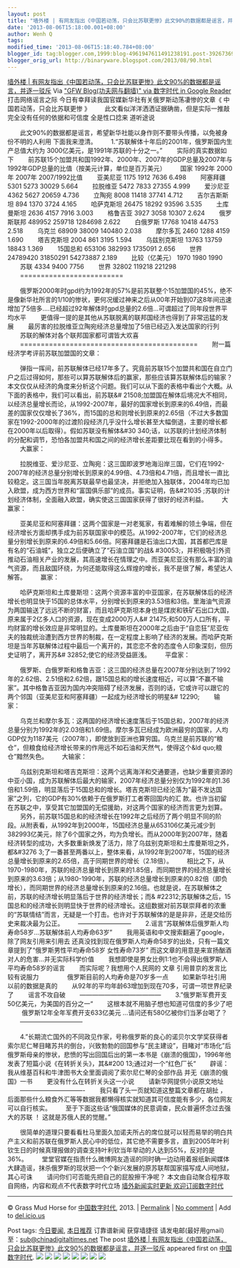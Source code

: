 ```yaml
---
layout: post
title: "墙外楼 | 有网友指出《中国若动荡，只会比苏联更惨》此文90%的数据都是谣言，并逐一驳斥"
date: '2013-08-06T15:18:00.001+08:00'
author: Wenh Q
tags:
modified_time: '2013-08-06T15:18:40.784+08:00'
blogger_id: tag:blogger.com,1999:blog-4961947611491238191.post-3926736924529663327
blogger_orig_url: http://binaryware.blogspot.com/2013/08/90.html
---
```

[
墙外楼 |
有网友指出《中国若动荡，只会比苏联更惨》此文90%的数据都是谣言，并逐一驳斥](http://feedproxy.google.com/~r/chinagfwblog/~3/DUTg6KrgmzY/)
Via ["GFW Blog(功夫网与翻墙)" via 数字时代 in Google
Reader](https://www.blogger.com/blogger.g?blogID=4961947611491238191)
打击网络谣言之际 今日有幸拜读我国官媒新华社有关俄罗斯动荡凄惨的文章《
中国若动荡，只会比苏联更惨 》
　　此文看似洋洋洒洒证据确凿，但是实际一推敲完全没有任何的依据和可信度
全是性口捻来 道听途说

　　此文90%的数据都是谣言，希望新华社能以身作则不要带头传播，以免被身份不明的人利用
下面我来澄清。
　　1.“苏联解体十年后的2001年，俄罗斯国内生产总值大约为
3000亿美元，是1991年苏联的十分之一。”
　　实际的真实数据如下
　　前苏联15个加盟共和国1992年、2000年、2007年的GDP总量及2007年与1992年GDP总量的比值（按美元计算，单位是百万美元）
　　国家 1992年 2000年 2007年 2007/1992比值
 　　亚美尼亚 1175 1912 7636 6.498
 　　阿塞拜疆 5301 5273 30029 5.664
 　　拉脱维亚 5472 7833 27355 4.999
 　　爱沙尼亚 4362 5627 20659 4.736
 　　立陶宛 8008 11418 37741 4.712
 　　吉尔吉斯斯坦 894 1370 3724 4.165
 　　哈萨克斯坦 26475 18292 93596 3.535
 　　土库曼斯坦 2636 4157 7916 3.003
 　　格鲁吉亚 3927 3058 10307 2.624
 　　俄罗斯联邦 489952 259718 1284698 2.622
 　　白俄罗斯 17768 10418 44753 2.518
 　　乌克兰 68909 38009 140480 2.038
 　　摩尔多瓦 2460 1288 4159 1.690
 　　塔吉克斯坦 2004 861 3195 1.594
 　　乌兹别克斯坦 13763 13759 18843 1.369
 　　15国总和 653106 382993 1735091 2.656
 　　世界 24789420 31850291 54273887 2.189
　　比较（亿美元） 1970 1980 1990
 　　苏联 4334 9400 7756
 　　世界 32802 119218 221298
　　=========================

　　俄罗斯2000年时gpd约为1992年的57%是前苏联整个15加盟国的45%，绝不是像新华社所言的1/10的惨状，更何况缓过神来之后从00年开始到07这8年间迅速增加了5倍多….已经超过92年解体时gpd总量的2.6倍…可谓超过了同年段世界平均水平
　　更值得一提的是其他从苏联脱离的联邦国经济也得到了非常迅猛的发展
 　　最厉害的拉脱维亚立陶宛经济总量增加了5倍已经迈入发达国家的行列
 　　苏联的解体对各个联邦国家都可谓皆大欢喜
　　===========================================
　　附一篇经济学考评前苏联加盟国的文章：

　　弹指一挥间，前苏联解体已经17年多了。究竟前苏联15个加盟共和国在自立门户之后过得如何，那些可以算苏联解体后的赢家，那些应该算苏联解体后的输家？本文仅仅从经济的角度来分析这个问题。我们可以从下面的表格中看出个大概。从下面的表格中，我们可以看出，前苏联&#
21508;加盟国在解体后境况大不相同，以经济总量增长而论，从1992-2007年，最好的国家增长到原来的6.49倍，而最差的国家仅仅增长了36%，而15国的总和则增长到原来的2.65倍（不过大多数国家在1992-2000年的过渡阶段经济几乎没什么增长甚至大幅倒退，主要的增长都在2000年以后取得）。假如苏联没有解体&#30
340;话，以苏联的计划经济体制的分配和调节，恐怕各加盟共和国之间的经济增长差距要比现在看到的小得多。
　　大赢家：

　　拉脱维亚、爱沙尼亚、立陶宛：这三国即波罗地海沿岸三国，它们在1992-2007年的经济总量分别增长到原来的4.99倍、4.73倍和4.71倍，而且增长一直比较稳定。这三国当年脱离苏联最早也最坚决，并拒绝加入独联体，2004年均已加入欧盟，成为西方世界和“富国俱乐部”的成员。事实证明，告&#21035
;苏联的计划经济体制，全面融入欧盟，确实使这三国国家获得了很好的经济利益。
　　大赢家：

　　亚美尼亚和阿塞拜疆：这两个国家是一对老冤家，有着难解的领土争端，但在经济增长方面却携手成为前苏联国家中的模范。从1992-2007年，它们的经济总量分别增长到原来的6.49倍和5.66倍。阿塞拜疆是石油出口大国，其首都巴库是有名的“石油城”，独立之后便确立了“石油立国”的战&
#30053;，并积极吸引外资推动石油相关产业的发展，其高速增长在情理之中。而亚美尼亚没有那么丰富的油气资源，而且敌国环绕，为何还能取得这么辉煌的增长，我不是很了解，希望达人解答。
　　赢家：

　　哈萨克斯坦和土库曼斯坦：这两个资源丰富的中亚国家，在苏联解体后的经济增长也明显快于15国的总体水平，分别增长到原来的3.53倍和3倍。里海油气资源为两国输送了远远不断的财富，而且哈萨克斯坦本身也是煤炭和铁矿石出口大国，原来属于2亿多人口的资源，现在变成2000万人&#
21475;和500万人口所有，平均财富的增长效应是非常明显的。土库曼斯坦在2000年之后由于“自恋狂”尼亚佐夫的独裁统治遭到西方世界的制裁，在一定程度上影响了经济的发展。而哈萨克斯坦是当年苏联解体过程中最后一个离开的，其恋恋不舍的态度令人印象深刻，但历史证明了，离开苏&#
32852;使它的经济受益匪浅。
　　平盘家：

　　俄罗斯、白俄罗斯和格鲁吉亚：这三国的经济总量在2007年分别达到了1992年的2.62倍、2.51倍和2.62倍，跟15国总和的增长速度相近，可以算“不赢不输家”。其中格鲁吉亚因为国内冲突阻碍了经济发展，否则的话，它或许可以跟它的两个邻国（亚美尼亚和阿塞拜疆）一起成为经济增长的明星&#
12290;
　　输家：

　　乌克兰和摩尔多瓦：这两国的经济增长速度落后于15国总和，2007年的经济总量分别为1992年的2.03倍和1.69倍。摩尔多瓦已经成为欧洲最穷的国家，人均GDP仅为1187美元（2007年），即使放到亚洲也算穷国。乌克兰是前苏联的“粮仓”，但粮食给经济增长带来的作用远不如石油和天然气，使得这个&ld
quo;粮仓”黯然失色。
　　大输家：

　　乌兹别克斯坦和塔吉克斯坦：这两个远离海洋和交通要道，也缺少重要资源的中亚小国，成为苏联解体后最大的输家，2007年经济总量分别仅为1992年的1.36倍和1.59倍，明显落后于15国总和的增长。塔吉克斯坦已经沦落为“最不发达国家”之列，它的GDP有30%依赖于在俄罗斯打工者寄回国内的汇
款。也许当初留在苏联之中，享受其它加盟国的无偿援助，对这两个国家的经济而言更为划算。
　　另外，前苏联15国总和的经济增长在1992年之后经历了两个明显不同的阶段。从附表看，从1992年到2000年，15国经济总量从653106亿美元减少到382993亿美元，除了6个国家之外，均为负增长。而从2000年到2007年，随着经济转型的成功，大多数重新焕发了活力，除了乌兹别克斯坦和土库曼斯坦之外，都&#3276
3;了一番甚至两番以上，整体来看，从1992年到2007年，15国的经济总量增长到原来的2.65倍，高于同期世界的增长（2.18倍）。
　　相比之下，从1970-1980年，苏联的经济总量增长到原来的1.85倍，而同期世界的经济总量增长到原来的3.63倍；从1980-1990年，苏联的经济总量增长到原来的0.82倍（即负增长），而同期世界的经济总量增长到原来的2.16倍。也就是说，在苏联解体之前，苏联的经济增长明显落后于世界的经济增长；而&
#22312;苏联解体之后，15国总和的经济增长则明显快于世界的经济增长。这组数据对前苏联崇拜者的浓重的“苏联情结”而言，无疑是一个打击。也许对于苏联解体的是是非非，还是交给历史来裁决最为公正。
　　————————–
　　2.谣言“苏联解体后俄罗斯人均寿命58岁…苏联解体前人均寿命63岁”
　　我用英语和中文搜索翻遍了google，除了网友引用来引用去
还真没找到现在俄罗斯人均寿命58岁的出处，只有一篇文章提到了“俄罗斯男性平均寿命58岁
女性寿命73岁” 而这文章的用意是来宣扬酗酒对人的危害…并无实际科学价值
　　我想即使是男女比例1:1也不会得出俄罗斯人平均寿命58岁的谣言
 　　而实际呢？我想用个人民网的 文章 引用普京的发言比较有说服力
 　　
　　俄罗斯目前的人均寿命是70岁多一点
 　　如果新华社引用以前的数据是真的
 　　从92年的平均年龄63增加到现在70多，可谓一项世界纪录了
 　　谣言不攻自破
　　—————————————
　　3.”俄罗斯军费开支50亿美元，为美国的百分之一“
　　这根本就不用脑子想也知道可信度的多少了吧
　　 俄罗斯12年全年军费开支633亿美元 …请问还有580亿被你们当茅台喝了？
　　——————————

　　4.”长期流亡国外的不同政见作家，号称俄罗斯的良心的诺贝尔文学奖获得者索尔尼仁琴目睹苏共的倒台，兴致勃勃的回国参与“民主建设”，目睹对“市场化”后俄罗斯母亲的惨状，悲愤的写出回国后出的第一本书是《崩溃的俄国》，1996年他发表了短篇小说《在转折关头》，其&#200
13;通过对一个“红色厂长“
　　辟谣：我从维基百科和牛津图书大全里面调阅了索尔尼仁琴的全部作品
并无《崩溃的俄国》一书
 　　更没有什么在转折关头这一小说
 　　请新华网提供小说原文地址
　　——————————-
　　我只看了头一页就知道这整篇文章都在胡扯
，后面那些什么粮食外汇等等数据我都懒得核实就知道其可信度能有多少，各位网友可以自行核实。
　　至于下面这些话“俄国媒体的民意调查，民众普遍怀念过去强大的苏联 ！
这就是苏俄人民的觉醒。”

　　很简单的道理只要看看杜马里面久加诺夫所占的席位就可以轻而易举的明白共产主义和前苏联在俄罗斯人民心中的低位，其它绝不需要多言，直到2005年叶利钦生日的时候真理报做的调查支持叶利钦当年举动的人达到55%，反对的是36%。
　　堂堂官媒在指责什么微博网友造谣的同时确一边动用着报纸新闻媒体大肆造谣，抹杀俄罗斯的现状把一个个新兴发展的原苏联帮国家描写成人间地狱，其心可诛
 　　请问你们可否能先把自己的屁股擦干净呢？
本文由自动聚合程序取自网络，内容和观点不代表数字时代立场
[墙外新闻实时更新 欢迎订阅数字时代](http://eepurl.com/msuvD)





* * * * *

© Grass Mud Horse for
[中国数字时代](http://chinadigitaltimes.net/chinese), 2013. |
[Permalink](http://chinadigitaltimes.net/chinese/2013/08/%E5%A2%99%E5%A4%96%E6%A5%BC-%E6%9C%89%E7%BD%91%E5%8F%8B%E6%8C%87%E5%87%BA%E3%80%8A%E4%B8%AD%E5%9B%BD%E8%8B%A5%E5%8A%A8%E8%8D%A1%EF%BC%8C%E5%8F%AA%E4%BC%9A%E6%AF%94%E8%8B%8F%E8%81%94%E6%9B%B4/)
| [No
comment](http://chinadigitaltimes.net/chinese/2013/08/%E5%A2%99%E5%A4%96%E6%A5%BC-%E6%9C%89%E7%BD%91%E5%8F%8B%E6%8C%87%E5%87%BA%E3%80%8A%E4%B8%AD%E5%9B%BD%E8%8B%A5%E5%8A%A8%E8%8D%A1%EF%BC%8C%E5%8F%AA%E4%BC%9A%E6%AF%94%E8%8B%8F%E8%81%94%E6%9B%B4/#comments)
| Add to
[del.icio.us](http://del.icio.us/post?url=http://chinadigitaltimes.net/chinese/2013/08/%E5%A2%99%E5%A4%96%E6%A5%BC-%E6%9C%89%E7%BD%91%E5%8F%8B%E6%8C%87%E5%87%BA%E3%80%8A%E4%B8%AD%E5%9B%BD%E8%8B%A5%E5%8A%A8%E8%8D%A1%EF%BC%8C%E5%8F%AA%E4%BC%9A%E6%AF%94%E8%8B%8F%E8%81%94%E6%9B%B4/&title=%E5%A2%99%E5%A4%96%E6%A5%BC%20%7C%20%E6%9C%89%E7%BD%91%E5%8F%8B%E6%8C%87%E5%87%BA%E3%80%8A%E4%B8%AD%E5%9B%BD%E8%8B%A5%E5%8A%A8%E8%8D%A1%EF%BC%8C%E5%8F%AA%E4%BC%9A%E6%AF%94%E8%8B%8F%E8%81%94%E6%9B%B4%E6%83%A8%E3%80%8B%E6%AD%A4%E6%96%8790%25%E7%9A%84%E6%95%B0%E6%8D%AE%E9%83%BD%E6%98%AF%E8%B0%A3%E8%A8%80%EF%BC%8C%E5%B9%B6%E9%80%90%E4%B8%80%E9%A9%B3%E6%96%A5)

 Post tags:
[今日要闻](http://chinadigitaltimes.net/chinese/tag/%E4%BB%8A%E6%97%A5%E8%A6%81%E9%97%BB/?category=10466),
[本日推荐](http://chinadigitaltimes.net/chinese/tag/%E6%9C%AC%E6%97%A5%E6%8E%A8%E8%8D%90/?category=10466)
 订靠谱新闻 获穿墙捷径
请发电邮(最好用gmail)至：sub@chinadigitaltimes.net
The post [墙外楼 |
有网友指出《中国若动荡，只会比苏联更惨》此文90%的数据都是谣言，并逐一驳斥](http://chinadigitaltimes.net/chinese/2013/08/%E5%A2%99%E5%A4%96%E6%A5%BC-%E6%9C%89%E7%BD%91%E5%8F%8B%E6%8C%87%E5%87%BA%E3%80%8A%E4%B8%AD%E5%9B%BD%E8%8B%A5%E5%8A%A8%E8%8D%A1%EF%BC%8C%E5%8F%AA%E4%BC%9A%E6%AF%94%E8%8B%8F%E8%81%94%E6%9B%B4/)
appeared first on [中国数字时代](http://chinadigitaltimes.net/chinese).
[![](http://feeds.feedburner.com/~ff/chinagfwblog?d=yIl2AUoC8zA)](http://feeds.feedburner.com/~ff/chinagfwblog?a=DUTg6KrgmzY:WS4xxnoQa-Q:yIl2AUoC8zA)
[![](http://feeds.feedburner.com/~ff/chinagfwblog?i=DUTg6KrgmzY:WS4xxnoQa-Q:-BTjWOF_DHI)](http://feeds.feedburner.com/~ff/chinagfwblog?a=DUTg6KrgmzY:WS4xxnoQa-Q:-BTjWOF_DHI)
[![](http://feeds.feedburner.com/~ff/chinagfwblog?i=DUTg6KrgmzY:WS4xxnoQa-Q:F7zBnMyn0Lo)](http://feeds.feedburner.com/~ff/chinagfwblog?a=DUTg6KrgmzY:WS4xxnoQa-Q:F7zBnMyn0Lo)
[![](http://feeds.feedburner.com/~ff/chinagfwblog?i=DUTg6KrgmzY:WS4xxnoQa-Q:V_sGLiPBpWU)](http://feeds.feedburner.com/~ff/chinagfwblog?a=DUTg6KrgmzY:WS4xxnoQa-Q:V_sGLiPBpWU)
[![](http://feeds.feedburner.com/~ff/chinagfwblog?d=qj6IDK7rITs)](http://feeds.feedburner.com/~ff/chinagfwblog?a=DUTg6KrgmzY:WS4xxnoQa-Q:qj6IDK7rITs)
[![](http://feeds.feedburner.com/~ff/chinagfwblog?d=l6gmwiTKsz0)](http://feeds.f%20%20%20eedburner.com/~ff/chinagfwblog?a=DUTg6KrgmzY:WS4xxnoQa-Q:l6gmwiTKsz0)
[![](http://feeds.feedburner.com/~ff/chinagfwblog?i=DUTg6KrgmzY:WS4xxnoQa-Q:gIN9vFwOqvQ)](http://feeds.feedburner.com/~ff/chinagfwblog?a=DUTg6KrgmzY:WS4xxnoQa-Q:gIN9vFwOqvQ)
[![](http://feeds.feedburner.com/~ff/chinagfwblog?d=TzevzKxY174)](http://feeds.feedburner.com/~ff/chinagfwblog?a=DUTg6KrgmzY:WS4xxnoQa-Q:TzevzKxY174)
